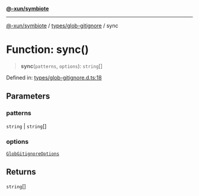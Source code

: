 [**@-xun/symbiote**](../../../README.md)

***

[@-xun/symbiote](../../../README.md) / [types/glob-gitignore](../README.md) / sync

# Function: sync()

> **sync**(`patterns`, `options`): `string`[]

Defined in: [types/glob-gitignore.d.ts:18](https://github.com/Xunnamius/symbiote/blob/50bd26ba580f69a990fc1f7bdf0f09da69c3cfeb/types/glob-gitignore.d.ts#L18)

## Parameters

### patterns

`string` | `string`[]

### options

[`GlobGitignoreOptions`](../type-aliases/GlobGitignoreOptions.md)

## Returns

`string`[]
